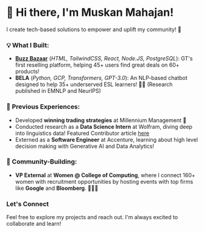 # 👋 Hi there, I'm Muskan Mahajan! 

I create tech-based solutions to empower and uplift my community! 🌱

### 💡 What I Built:
- **[Buzz Bazaar](https://buzz-bazaar-app-muskan-mahajans-projects.vercel.app/)** (_HTML, TailwindCSS, React, Node.JS, PostgreSQL_): GT's first reselling platform, helping 45+ users find great deals on 60+ products! 
- **BELA** (_Python, GCP, Transformers, GPT-3.0_): An NLP-based chatbot designed to help 35+ underserved ESL learners! 🤖✨ (Research published in EMNLP and NeurIPS) 

### 💼 Previous Experiences:
- Developed **winning trading strategies** at Millennium Management 💼
- Conducted research as a **Data Science Intern** at Wolfram, diving deep into linguistics data! Featured Contributor article [here](https://community.wolfram.com/groups/-/m/t/2581088)
-  Externed as a **Software Engineer** at Accenture, learning about high level decision making with Generative AI and Data Analytics!

### 🤝 Community-Building:
- **VP External** at **Women @ College of Computing**, where I connect 160+ women with recruitment opportunities by hosting events with top firms like **Google** and **Bloomberg**. 👩‍💻💖

### Let's Connect
Feel free to explore my projects and reach out. I'm always excited to collaborate and learn! 


